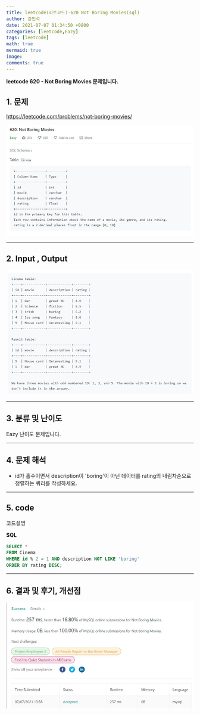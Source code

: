 ```yaml
---
title: leetcode(리트코드)-620 Not Boring Movies(sql)
author: 강민석
date: 2021-07-07 01:34:50 +0800
categories: [leetcode,Eazy]
tags: [leetcode]
math: true
mermaid: true
image: 
comments: true
---
```


**leetcode 620 - Not Boring Movies 문제입니다.**

## 1. 문제
<https://leetcode.com/problems/not-boring-movies/> 

![](/assets/img/sample/leetcode/620/Problem.JPG)

-----  

## 2. Input , Output

![](/assets/img/sample/leetcode/620/input.JPG)  


-----  

## 3. 분류 및 난이도

Eazy 난이도 문제입니다.  


-----  

## 4. 문제 해석

- id가 홀수이면서 description이 'boring'이 아닌 데이터를 rating의 내림차순으로 정렬하는 쿼리를 작성하세요.

-----  

## 5. code  

코드설명

**SQL**

```SQL
SELECT * 
FROM Cinema
WHERE id % 2 = 1 AND description NOT LIKE 'boring'
ORDER BY rating DESC;
```

-----

## 6. 결과 및 후기, 개선점



![](/assets/img/sample/leetcode/620/result.JPG)  




